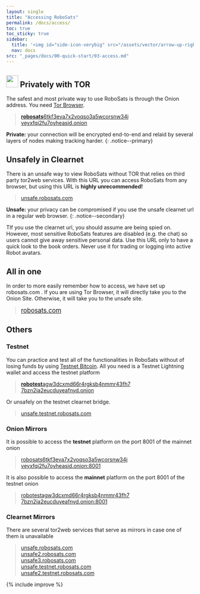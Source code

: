 ```yaml
---
layout: single
title: "Accessing RoboSats"
permalink: /docs/access/
toc: true
toc_sticky: true
sidebar:
  title: '<img id="side-icon-verybig" src="/assets/vector/arrow-up-right-from-square.svg"/>Access'
  nav: docs
src: "_pages/docs/00-quick-start/03-access.md"
--- 
```


## <img style='width:32px;height:32px' src='/assets/vector/tor.svg'/> Privately with TOR
The safest and most private way to use RoboSats is through the Onion address. You need [Tor Browser](/docs/tor/).

> [<b>robosats</b>6tkf3eva7x2voqso3a5wcorsnw34j<br/>veyxfqi2fu7oyheasid.onion](http://robosats6tkf3eva7x2voqso3a5wcorsnw34jveyxfqi2fu7oyheasid.onion/)

**Private:** your connection will be encrypted end-to-end and relaid by several layers of nodes making tracking harder.
{: .notice--primary}


## <i class="fa-solid fa-window-maximize"></i> Unsafely in Clearnet
There is an unsafe way to view RoboSats without TOR that relies on third party tor2web services. With this URL you can access RoboSats from any browser, but using this URL is **highly unrecommended!**

> [unsafe.robosats.com](https://unsafe.robosats.com)

**Unsafe:** your privacy can be compromised if you use the unsafe clearnet url in a regular web browser.
{: .notice--secondary}

TIf you use the clearnet url, you should assume are being spied on. However, most sensitive RoboSats features are disabled (e.g. the chat) so users cannot give away sensitive personal data. Use this URL only to have a quick look to the book orders. Never use it for trading or logging into active Robot avatars.

## <i class="fa-solid fa-person-dots-from-line"></i> All in one

In order to more easily remember how to access, we have set up robosats.com . If you are using Tor Browser, it will directly take you to the Onion Site. Otherwise, it will take you to the unsafe site.

> [<span style="font-size:larger;">robosats.com</span>](https://robosats.com)


## Others
### Testnet
You can practice and test all of the functionalities in RoboSats without of losing funds by using [Testnet Bitcoin](https://en.bitcoin.it/wiki/Testnet). All you need is a Testnet Lightning wallet and access the testnet platform

> [<b>robotest</b>agw3dcxmd66r4rgksb4nmmr43fh7<br/>7bzn2ia2eucduyeafnyd.onion](http://robotestagw3dcxmd66r4rgksb4nmmr43fh77bzn2ia2eucduyeafnyd.onion/)

Or unsafely on the testnet clearnet bridge.

> [unsafe.testnet.robosats.com](http://unsafe.testnet.robosats.com)

### Onion Mirrors

It is possible to access the **testnet** platform on the port 8001 of the mainnet onion

> [robosats6tkf3eva7x2voqso3a5wcorsnw34j<br/>veyxfqi2fu7oyheasid.onion:8001](http://robosats6tkf3eva7x2voqso3a5wcorsnw34jveyxfqi2fu7oyheasid.onion:8001)

It is also possible to access the **mainnet** platform on the port 8001 of the testnet onion

> [robotestagw3dcxmd66r4rgksb4nmmr43fh7<br/>7bzn2ia2eucduyeafnyd.onion:8001](http://robotestagw3dcxmd66r4rgksb4nmmr43fh77bzn2ia2eucduyeafnyd.onion:8001)

### Clearnet Mirrors
There are several tor2web services that serve as mirrors in case one of them is unavailable

> [unsafe.robosats.com](https://unsafe.robosats.com/) <br/>
> [unsafe2.robosats.com](https://unsafe2.robosats.com/) <br/>
> [unsafe3.robosats.com](https://unsafe3.robosats.com/) <br/>
> [unsafe.testnet.robosats.com](http://unsafe.testnet.robosats.com/) <br/>
> [unsafe2.testnet.robosats.com](http://unsafe2.testnet.robosats.com/) 


{% include improve %}
